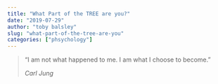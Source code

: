 ```yaml
---
title: "What Part of the TREE are you?"
date: "2019-07-29"
author: "toby balsley" 
slug: "what-part-of-the-tree-are-you"
categories: ["phsychology"]
---
```


<!-- wp:quote -->
<blockquote class="wp-block-quote"><p>“I am not what happened to me. I am what I choose to become.” </p><cite><em>Carl Jung</em></cite></blockquote>
<!-- /wp:quote -->
